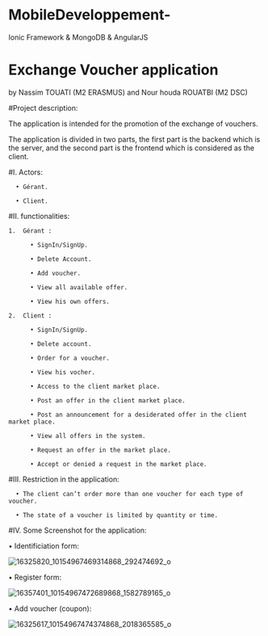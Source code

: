 # MobileDeveloppement-
Ionic Framework &amp; MongoDB &amp; AngularJS
# Exchange Voucher application

by Nassim TOUATI (M2 ERASMUS) and Nour houda ROUATBI (M2 DSC)

#Project description:

The application is intended for the promotion of the exchange of vouchers.

The application is divided in two parts, the first part is the backend which is the server, and the second part is the frontend which is considered as the client. 

#I.	Actors:

      •	Gérant.

      •	Client.

#II.	functionalities:

    1.	Gérant :

          •	SignIn/SignUp.

          •	Delete Account.

          •	Add voucher.

          •	View all available offer.

          •	View his own offers.

    2.	Client :

          •	SignIn/SignUp.
          
          •	Delete account.

          •	Order for a voucher.

          •	View his vocher.

          •	Access to the client market place.

          •	Post an offer in the client market place.

          •	Post an announcement for a desiderated offer in the client market place.

          •	View all offers in the system.

          •	Request an offer in the market place.

          •	Accept or denied a request in the market place.

#III.	Restriction in the application:

      •	The client can’t order more than one voucher for each type of voucher.

      •	The state of a voucher is limited by quantity or time.

#IV.	Some Screenshot for the application:


 •	Identificiation form:
 
![16325820_10154967469314868_292474692_o](https://cloud.githubusercontent.com/assets/15886418/22389638/f63b2108-e4e6-11e6-89c1-77e61591e34e.png)

 •    Register form:
 
![16357401_10154967472689868_1582789165_o](https://cloud.githubusercontent.com/assets/15886418/22389639/f63c2288-e4e6-11e6-8403-2e67ddea9a42.png)

 •	Add voucher (coupon):
 
![16325617_10154967474374868_2018365585_o](https://cloud.githubusercontent.com/assets/15886418/22389637/f5f00d80-e4e6-11e6-8b86-84d76e2db02a.png)
